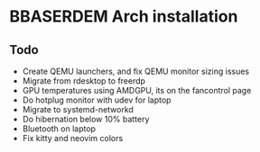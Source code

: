 # BBASERDEM Arch installation

## Todo

* Create QEMU launchers, and fix QEMU monitor sizing issues
* Migrate from rdesktop to freerdp
* GPU temperatures using AMDGPU, its on the fancontrol page
* Do hotplug monitor with udev for laptop
* Migrate to systemd-networkd
* Do hibernation below 10% battery
* Bluetooth on laptop
* Fix kitty and neovim colors
